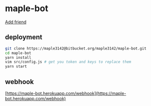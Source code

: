 # maple-bot

[Add friend](https://line.me/R/ti/p/_kHt1t-JN4)

## deployment

```bash
git clone https://maple3142@bitbucket.org/maple3142/maple-bot.git
cd maple-bot
yarn install
vim src/config.js # get you token and keys to replace them
yarn start
```

## webhook

[https://maple-bot.herokuapp.com/webhook](https://maple-bot.herokuapp.com/webhook)
